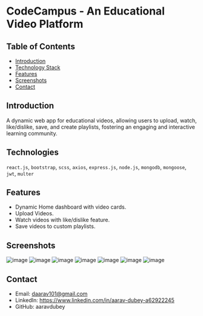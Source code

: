 # CodeCampus - An Educational Video Platform

## Table of Contents
- [Introduction](#introduction)
- [Technology Stack](#technologies)
- [Features](#features)
- [Screenshots](#screenshots)
- [Contact](#contact)

## Introduction
A dynamic web app for educational videos, allowing users to upload, watch, like/dislike, save, and create playlists, fostering an engaging and interactive learning community.

## Technologies
`react.js`, `bootstrap`, `scss`, `axios`, `express.js`, `node.js`, `mongodb`, `mongoose`, `jwt`, `multer`

## Features
- Dynamic Home dashboard with video cards.
- Upload Videos.
- Watch videos with like/dislike feature.
- Save videos to custom playlists.

## Screenshots
![image](https://github.com/aaravdubey/WSD_Project/assets/69917219/11d34655-6c9d-457b-929c-efc143c6cbef)
![image](https://github.com/aaravdubey/WSD_Project/assets/69917219/90bab472-de7e-420f-a4d0-9070787502ca)
![image](https://github.com/aaravdubey/WSD_Project/assets/69917219/23c7b931-29a6-4304-988f-0239b078b409)
![image](https://github.com/aaravdubey/WSD_Project/assets/69917219/aec908d9-86fb-4820-95e5-a736a5276687)
![image](https://github.com/aaravdubey/WSD_Project/assets/69917219/e513223b-37e4-40c1-a0dd-ce812d675f0a)
![image](https://github.com/aaravdubey/WSD_Project/assets/69917219/88042a09-be2c-4560-9a9d-7e0a3ba9ab52)
![image](https://github.com/aaravdubey/WSD_Project/assets/69917219/50b6dbd8-d4bd-4b43-a5dd-8d7ad9d69886)

## Contact
- Email: daarav101@gmail.com
- LinkedIn: https://www.linkedin.com/in/aarav-dubey-a62922245
- GitHub: aaravdubey
